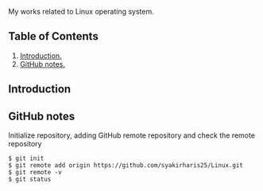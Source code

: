 My works related to Linux operating system.

## Table of Contents
1. [Introduction.](#introduction)
2. [GitHub notes.](#github)

<a name="introduction"></a>
## Introduction

<a name="github"></a>
## GitHub notes
Initialize repository, adding GitHub remote repository and check the remote repository
```
$ git init
$ git remote add origin https://github.com/syakirharis25/Linux.git
$ git remote -v
$ git status
```
